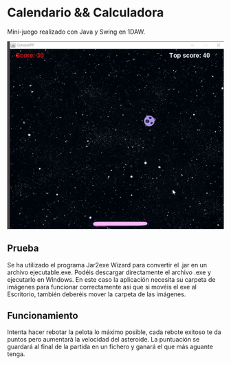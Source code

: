 # Calendario && Calculadora

Mini-juego realizado con Java y Swing en 1DAW. 

![img1](/img/pong.gif)

## Prueba
Se ha utilizado el programa Jar2exe Wizard para convertir el .jar en un archivo ejecutable.exe. Podéis descargar directamente el archivo .exe y ejecutarlo en Windows. En este caso la aplicación necesita su carpeta de imágenes para funcionar correctamente asi que si movéis el exe al Escritorio, también deberéis mover la carpeta de las imágenes.

## Funcionamiento
Intenta hacer rebotar la pelota lo máximo posible, cada rebote exitoso te da puntos pero aumentará la velocidad del asteroide. La puntuación se guardará al final de la partida en un fichero y ganará el que más aguante tenga.
